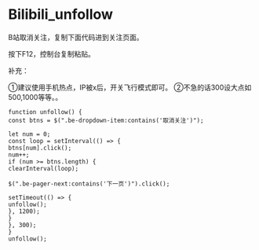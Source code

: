# Bilibili_unfollow


B站取消关注，复制下面代码进到关注页面。


按下F12，控制台复制粘贴。

补充：

①建议使用手机热点，IP被x后，开关飞行模式即可。
②不急的话300设大点如500,1000等等。。

```
function unfollow() {
const btns = $(".be-dropdown-item:contains('取消关注')");

let num = 0;
const loop = setInterval(() => {
btns[num].click();
num++;
if (num >= btns.length) {
clearInterval(loop);

$(".be-pager-next:contains('下一页')").click();

setTimeout(() => {
unfollow();
}, 1200);
}
}, 300);
}
unfollow();
```
